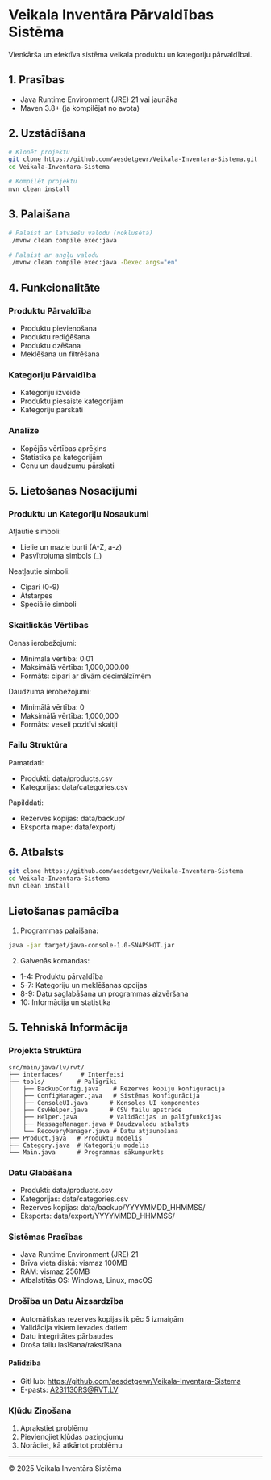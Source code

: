 # Veikala Inventāra Pārvaldības Sistēma

Vienkārša un efektīva sistēma veikala produktu un kategoriju pārvaldībai.

## 1. Prasības
- Java Runtime Environment (JRE) 21 vai jaunāka
- Maven 3.8+ (ja kompilējat no avota)

## 2. Uzstādīšana
```bash
# Klonēt projektu
git clone https://github.com/aesdetgewr/Veikala-Inventara-Sistema.git
cd Veikala-Inventara-Sistema

# Kompilēt projektu
mvn clean install
```

## 3. Palaišana
```bash
# Palaist ar latviešu valodu (noklusētā)
./mvnw clean compile exec:java

# Palaist ar angļu valodu
./mvnw clean compile exec:java -Dexec.args="en"
```

## 4. Funkcionalitāte

### Produktu Pārvaldība
- Produktu pievienošana
- Produktu rediģēšana
- Produktu dzēšana
- Meklēšana un filtrēšana

### Kategoriju Pārvaldība
- Kategoriju izveide
- Produktu piesaiste kategorijām
- Kategoriju pārskati

### Analīze
- Kopējās vērtības aprēķins
- Statistika pa kategorijām
- Cenu un daudzumu pārskati

## 5. Lietošanas Nosacījumi

### Produktu un Kategoriju Nosaukumi
Atļautie simboli:
  - Lielie un mazie burti (A-Z, a-z)
  - Pasvītrojuma simbols (_)

Neatļautie simboli:
  - Cipari (0-9)
  - Atstarpes
  - Speciālie simboli

### Skaitliskās Vērtības
Cenas ierobežojumi:
  - Minimālā vērtība: 0.01
  - Maksimālā vērtība: 1,000,000.00
  - Formāts: cipari ar divām decimālzīmēm

Daudzuma ierobežojumi:
  - Minimālā vērtība: 0
  - Maksimālā vērtība: 1,000,000
  - Formāts: veseli pozitīvi skaitļi

### Failu Struktūra
Pamatdati:
  - Produkti:         data/products.csv
  - Kategorijas:      data/categories.csv

Papilddati:
  - Rezerves kopijas: data/backup/
  - Eksporta mape:    data/export/

## 6. Atbalsts
```bash
git clone https://github.com/aesdetgewr/Veikala-Inventara-Sistema
cd Veikala-Inventara-Sistema
mvn clean install
```

## Lietošanas pamācība
1. Programmas palaišana:
```bash
java -jar target/java-console-1.0-SNAPSHOT.jar
```

2. Galvenās komandas:
- 1-4: Produktu pārvaldība
- 5-7: Kategoriju un meklēšanas opcijas
- 8-9: Datu saglabāšana un programmas aizvēršana
- 10: Informācija un statistika

## 5. Tehniskā Informācija

### Projekta Struktūra
```
src/main/java/lv/rvt/
├── interfaces/     # Interfeisi
├── tools/         # Palīgrīki
│   ├── BackupConfig.java    # Rezerves kopiju konfigurācija
│   ├── ConfigManager.java   # Sistēmas konfigurācija
│   ├── ConsoleUI.java      # Konsoles UI komponentes
│   ├── CsvHelper.java      # CSV failu apstrāde
│   ├── Helper.java         # Validācijas un palīgfunkcijas
│   ├── MessageManager.java # Daudzvalodu atbalsts
│   └── RecoveryManager.java # Datu atjaunošana
├── Product.java   # Produktu modelis
├── Category.java  # Kategoriju modelis
└── Main.java      # Programmas sākumpunkts
```

### Datu Glabāšana
- Produkti: data/products.csv
- Kategorijas: data/categories.csv
- Rezerves kopijas: data/backup/YYYYMMDD_HHMMSS/
- Eksports: data/export/YYYYMMDD_HHMMSS/

### Sistēmas Prasības
- Java Runtime Environment (JRE) 21
- Brīva vieta diskā: vismaz 100MB
- RAM: vismaz 256MB
- Atbalstītās OS: Windows, Linux, macOS

### Drošība un Datu Aizsardzība
- Automātiskas rezerves kopijas ik pēc 5 izmaiņām
- Validācija visiem ievades datiem
- Datu integritātes pārbaudes
- Droša failu lasīšana/rakstīšana
#### Palīdzība
- GitHub: https://github.com/aesdetgewr/Veikala-Inventara-Sistema
- E-pasts: A231130RS@RVT.LV

### Kļūdu Ziņošana
1. Aprakstiet problēmu
2. Pievienojiet kļūdas paziņojumu
3. Norādiet, kā atkārtot problēmu

---
© 2025 Veikala Inventāra Sistēma

